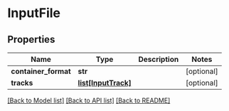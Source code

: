 # InputFile

## Properties
Name | Type | Description | Notes
------------ | ------------- | ------------- | -------------
**container_format** | **str** |  | [optional] 
**tracks** | [**list[InputTrack]**](InputTrack.md) |  | [optional] 

[[Back to Model list]](../README.md#documentation-for-models) [[Back to API list]](../README.md#documentation-for-api-endpoints) [[Back to README]](../README.md)


